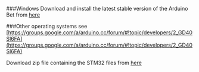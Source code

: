 ###Windows 
Download and install the latest stable version of the Arduino Bet from [here](http://downloads.arduino.cc/arduino-1.6.0rc1-windows.exe)

###Other operating systems see 
[https://groups.google.com/a/arduino.cc/forum/#!topic/developers/2_GD40Sl6FA](https://groups.google.com/a/arduino.cc/forum/#!topic/developers/2_GD40Sl6FA)


Download zip file containing the STM32 files from [here](https://github.com/rogerclarkmelbourne/Arduino_STM32/archive/master.zip)